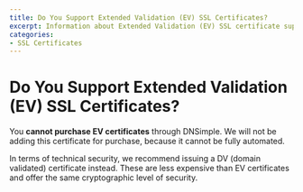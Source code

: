 ```yaml
---
title: Do You Support Extended Validation (EV) SSL Certificates?
excerpt: Information about Extended Validation (EV) SSL certificate support at DNSimple.
categories:
- SSL Certificates
---
```


# Do You Support Extended Validation (EV) SSL Certificates?

You **cannot purchase EV certificates** through DNSimple. We will not be adding this certificate for purchase, because it cannot be fully automated.

In terms of technical security, we recommend issuing a DV (domain validated) certificate instead. These are less expensive than EV certificates and offer the same cryptographic level of security. 

